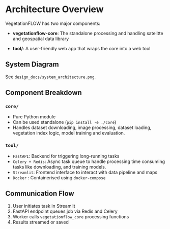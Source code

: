 # Architecture Overview

VegetationFLOW has two major components:

- **vegetationflow-core**: The standalone processing and handling satelitte and geospatial data library 

- **tool/**: A user-friendly web app that wraps the core into a web tool

## System Diagram
See `design_docs/system_architecture.png`.

## Component Breakdown

### `core/`
- Pure Python module
- Can be used standalone (`pip install -e ./core`)
- Handles dataset downloading, image processing, dataset loading, vegetation index logic, model training and evaluation.

### `tool/`
- `FastAPI`: Backend for triggering long-running tasks
- `Celery + Redis`: Async task queue to handle processing time consuming tasks like downloading, and training models. 
- `Streamlit`: Frontend interface to interact with data pipeline and maps
- `Docker` : Containerised using `docker-compose`

## Communication Flow

1. User initiates task in Streamlit
2. FastAPI endpoint queues job via Redis and Celery
3. Worker calls `vegetationflow_core` processing functions
4. Results streamed or saved
